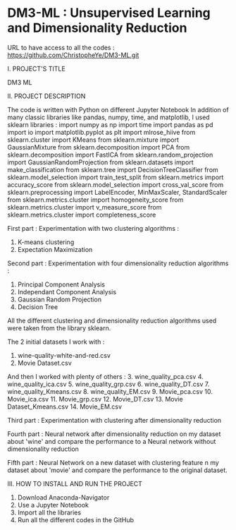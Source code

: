 # DM3-ML : Unsupervised Learning and Dimensionality Reduction 
URL to have access to all the codes : https://github.com/ChristopheYe/DM3-ML.git

I. PROJECT'S TITLE

DM3 ML

II. PROJECT DESCRIPTION

The code is written with Python on different Jupyter Notebook
In addition of many classic libraries like pandas, numpy, time, and matplotlib, I used sklearn libraries :
import numpy as np
import time
import pandas as pd
import io
import matplotlib.pyplot as plt
import mlrose_hiive
from sklearn.cluster import KMeans
from sklearn.mixture import GaussianMixture
from sklearn.decomposition import PCA
from sklearn.decomposition import FastICA
from sklearn.random_projection import GaussianRandomProjection
from sklearn.datasets import make_classification
from sklearn.tree import DecisionTreeClassifier
from sklearn.model_selection import train_test_split
from sklearn.metrics import accuracy_score
from sklearn.model_selection import cross_val_score
from sklearn.preprocessing import LabelEncoder, MinMaxScaler, StandardScaler
from sklearn.metrics.cluster import homogeneity_score
from sklearn.metrics.cluster import v_measure_score
from sklearn.metrics.cluster import completeness_score

First part : Experimentation with two clustering algorithms : 
1. K-means clustering
2. Expectation Maximization

Second part : Experimentation with four dimensionality reduction algorithms : 
1. Principal Component Analysis
2. Independant Component Analysis
3. Gaussian Random Projection
4. Decision Tree

All the different clustering and dimensionality reduction algorithms used were taken from the library sklearn.

The 2 initial datasets I work with :
1. wine-quality-white-and-red.csv
2. Movie Dataset.csv

And then I worked with plenty of others :
3. wine_quality_pca.csv
4. wine_quality_ica.csv
5. wine_quality_grp.csv
6. wine_quality_DT.csv
7. wine_quality_Kmeans.csv
8. wine_quality_EM.csv
9. Movie_pca.csv
10. Movie_ica.csv
11. Movie_grp.csv
12. Movie_DT.csv
13. Movie Dataset_Kmeans.csv
14. Movie_EM.csv

Third part : Experimentation with clustering after dimensionality reduction

Fourth part : Neural network after dimensionality reduction on my dataset about 'wine' and compare the performance to a Neural network without dimensionality reduction

Fifth part : Neural Network on a new dataset with clustering feature n my dataset about 'movie' and compare the performance to the original dataset.

III. HOW TO INSTALL AND RUN THE PROJECT

1. Download Anaconda-Navigator
2. Use a Jupyter Notebook
3. Import all the libraries
4. Run all the different codes in the GitHub

